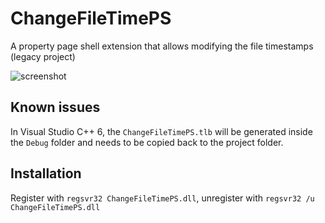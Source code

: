 # ChangeFileTimePS
A property page shell extension that allows modifying the file timestamps (legacy project)

![screenshot](/scrnshot.png?raw=true "Screenshot")

## Known issues

In Visual Studio C++ 6, the `ChangeFileTimePS.tlb` will be generated inside the `Debug`
folder and needs to be copied back to the project folder.

## Installation

Register with `regsvr32 ChangeFileTimePS.dll`,
unregister with `regsvr32 /u ChangeFileTimePS.dll`
